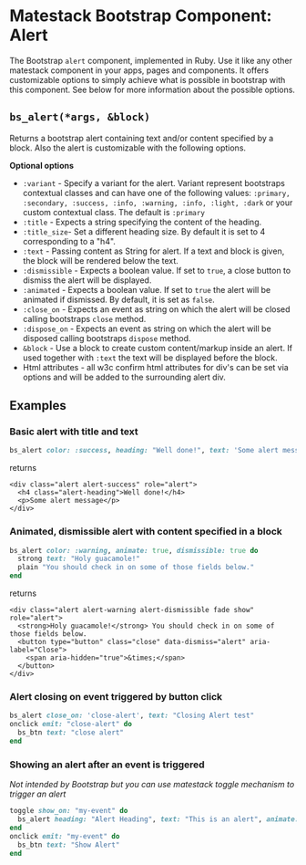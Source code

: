 # Matestack Bootstrap Component: Alert

The Bootstrap `alert` component, implemented in Ruby. Use it like any other matestack component in your apps, pages and components. It offers customizable options to simply achieve what is possible in bootstrap with this component. See below for more information about the possible options.

## `bs_alert(*args, &block)`

Returns a bootstrap alert containing text and/or content specified by a block. Also the alert is customizable with the following options.

**Optional options**

* `:variant` - Specify a variant for the alert. Variant represent bootstraps contextual classes and can have one of the following values: `:primary, :secondary, :success, :info, :warning, :info, :light, :dark` or your custom contextual class. The default is `:primary`
* `:title` - Expects a string specifying the content of the heading.
* `:title_size`- Set a different heading size. By default it is set to 4 corresponding to a "h4".
* `:text` - Passing content as String for alert. If a text and block is given, the block will be rendered below the text.
* `:dismissible` - Expects a boolean value. If set to `true`, a close button to dismiss the alert will be displayed.
* `:animated` - Expects a boolean value. If set to `true` the alert will be animated if dismissed. By default, it is set as `false`.
* `:close_on` - Expects an event as string on which the alert will be closed calling bootstraps `close` method.
* `:dispose_on` - Expects an event as string on which the alert will be disposed calling bootstraps `dispose` method.
* `&block` - Use a block to create custom content/markup inside an alert. If used together with `:text` the text will be displayed before the block.
* Html attributes - all w3c confirm html attributes for div's can be set via options and will be added to the surrounding alert div.

## Examples

### Basic alert with title and text

```ruby
bs_alert color: :success, heading: "Well done!", text: 'Some alert message'
```

returns

```markup
<div class="alert alert-success" role="alert">
  <h4 class="alert-heading">Well done!</h4>
  <p>Some alert message</p>
</div>
```

### Animated, dismissible alert with content specified in a block

```ruby
bs_alert color: :warning, animate: true, dismissible: true do
  strong text: "Holy guacamole!"
  plain "You should check in on some of those fields below."
end
```

returns

```markup
<div class="alert alert-warning alert-dismissible fade show" role="alert">
  <strong>Holy guacamole!</strong> You should check in on some of those fields below.
  <button type="button" class="close" data-dismiss="alert" aria-label="Close">
    <span aria-hidden="true">&times;</span>
  </button>
</div>
```

### Alert closing on event triggered by button click

```ruby
bs_alert close_on: 'close-alert', text: "Closing Alert test"  
onclick emit: "close-alert" do
  bs_btn text: "close alert"
end
```

### Showing an alert after an event is triggered

_Not intended by Bootstrap but you can use matestack toggle mechanism to trigger an alert_

```ruby
toggle show_on: "my-event" do        
  bs_alert heading: "Alert Heading", text: "This is an alert", animate: true, dismissible: true
end
onclick emit: "my-event" do
  bs_btn text: "Show Alert"
end
```

